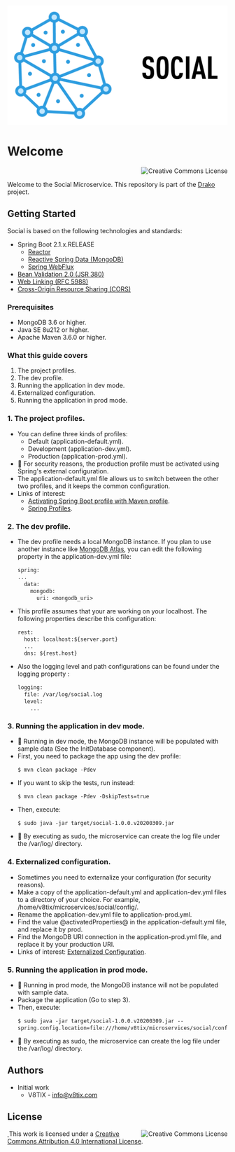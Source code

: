 ![social-image](./resources/social-title.png)

# Welcome

<a rel="license" href="http://creativecommons.org/licenses/by/4.0/"><img alt="Creative Commons License" style="display: block; border-width:0; float: right" align="left" src="https://i.creativecommons.org/l/by/4.0/88x31.png"/></a><br/>

Welcome to the Social Microservice. This repository is part of the [Drako](https://github.com/v8tix/drako) project.


## Getting Started

Social is based on the following technologies and standards:
  * Spring Boot 2.1.x.RELEASE
    * [Reactor](https://projectreactor.io/)
    * [Reactive Spring Data (MongoDB)](https://docs.spring.io/spring-data/mongodb/docs/current/reference/html/#mongo.reactive)
    * [Spring WebFlux](https://docs.spring.io/spring/docs/current/spring-framework-reference/web-reactive.html)
  * [Bean Validation 2.0 (JSR 380)](http://hibernate.org/validator/releases/6.0/)
  * [Web Linking (RFC 5988)](https://tools.ietf.org/html/rfc5988)
  * [Cross-Origin Resource Sharing (CORS)](https://www.w3.org/TR/cors/)
  
### Prerequisites
  * MongoDB 3.6 or higher.
  * Java SE 8u212 or higher.
  * Apache Maven 3.6.0 or higher.

### What this guide covers

1. The project profiles. 
2. The dev profile. 
3. Running the application in dev mode.
4. Externalized configuration. 
5. Running the application in prod mode.

### 1. The project profiles.
* You can define three kinds of profiles:
  * Default (application-default.yml).
  * Development (application-dev.yml).
  * Production (application-prod.yml).
* :speech_balloon: For security reasons, the production profile must be activated using Spring's external configuration.
* The application-default.yml file allows us to switch between the other two profiles, and it keeps the common configuration. 
* Links of interest:
  * [Activating Spring Boot profile with Maven profile](http://dolszewski.com/spring/spring-boot-properties-per-maven-profile/). 
  * [Spring Profiles](https://www.baeldung.com/spring-profiles). 
### 2. The dev profile.
* The dev profile needs a local MongoDB instance. If you plan to use another instance like [MongoDB Atlas](https://www.mongodb.com/cloud/atlas), you can edit the following property in the application-dev.yml file:
  ````
  spring:
  ...
    data:
      mongodb:
        uri: <mongodb_uri>
  ````
* This profile assumes that your are working on your localhost. The following properties describe this configuration:
  ````
  rest:
    host: localhost:${server.port}
    ...
    dns: ${rest.host}
  ````
* Also the logging level and path configurations can be found under the logging property :
  ````
  logging:
    file: /var/log/social.log
    level: 
      ...
  ```` 
### 3. Running the application in dev mode.
* :speech_balloon: Running in dev mode, the MongoDB instance will be populated with sample data (See the InitDatabase component).
* First, you need to package the app using the dev profile:
  ````
  $ mvn clean package -Pdev
  ````
* If you want to skip the tests, run instead:
  ````
  $ mvn clean package -Pdev -DskipTests=true
  ````  
* Then, execute:
  ````
  $ sudo java -jar target/social-1.0.0.v20200309.jar
  ````
* :speech_balloon: By executing as sudo, the microservice can create the log file under the /var/log/ directory. 
### 4. Externalized configuration.
* Sometimes you need to externalize your configuration (for security reasons).
* Make a copy of the application-default.yml and application-dev.yml files to a directory of your choice. For example, /home/v8tix/microservices/social/config/.
* Rename the application-dev.yml file to application-prod.yml.
* Find the value @activatedProperties@ in the application-default.yml file, and replace it by prod.
* Find the MongoDB URI connection in the application-prod.yml file, and replace it by your production URI.
* Links of interest: [Externalized Configuration](https://docs.spring.io/spring-boot/docs/current/reference/html/boot-features-external-config.html).

### 5. Running the application in prod mode.
* :speech_balloon: Running in prod mode, the MongoDB instance will not be populated with sample data.
* Package the application (Go to step 3). 
* Then, execute:
  ````
  $ sudo java -jar target/social-1.0.0.v20200309.jar --spring.config.location=file:///home/v8tix/microservices/social/config/
  ````    
* :speech_balloon: By executing as sudo, the microservice can create the log file under the /var/log/ directory.
## Authors
* Initial work
  * V8TIX - info@v8tix.com   
## License  
<a rel="license" href="http://creativecommons.org/licenses/by/4.0/"><img alt="Creative Commons License" style="display: block; border-width:0; float: right" align="left" src="https://i.creativecommons.org/l/by/4.0/88x31.png"/>&nbsp;</a>This work is licensed under a [Creative Commons Attribution 4.0 International License](http://creativecommons.org/licenses/by/4.0/).  
